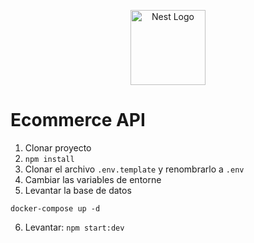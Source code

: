 <p align="center">
  <a href="http://nestjs.com/" target="blank"><img src="https://nestjs.com/img/logo-small.svg" width="120" alt="Nest Logo" /></a>
</p>

# Ecommerce API

1. Clonar proyecto
2. `npm install`
3. Clonar el archivo `.env.template` y renombrarlo a `.env`
4. Cambiar las variables de entorne
5. Levantar la base de datos

```
docker-compose up -d
```

6. Levantar: `npm start:dev`
